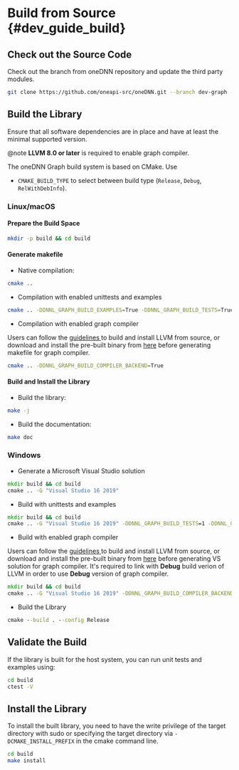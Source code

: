 # Build from Source {#dev_guide_build}

## Check out the Source Code

Check out the branch from oneDNN repository and update the third party modules.

~~~sh
git clone https://github.com/oneapi-src/oneDNN.git --branch dev-graph --recursive
~~~

## Build the Library

Ensure that all software dependencies are in place and have at least the
minimal supported version.

@note **LLVM 8.0 or later** is required to enable graph compiler.

The oneDNN Graph build system is based on CMake. Use

- `CMAKE_BUILD_TYPE` to select between build type (`Release`, `Debug`,
  `RelWithDebInfo`).

### Linux/macOS

#### Prepare the Build Space

~~~sh
mkdir -p build && cd build
~~~

#### Generate makefile

- Native compilation:

~~~sh
cmake ..
~~~

- Compilation with enabled unittests and examples

~~~sh
cmake .. -DDNNL_GRAPH_BUILD_EXAMPLES=True -DDNNL_GRAPH_BUILD_TESTS=True
~~~

- Compilation with enabled graph compiler

Users can follow the [guidelines
](https://llvm.org/docs/GettingStarted.html#getting-the-source-code-and-building-llvm)
to build and install LLVM from source, or download and install the pre-built binary
from [here](https://apt.llvm.org/) before generating makefile for graph compiler.

~~~sh
cmake .. -DDNNL_GRAPH_BUILD_COMPILER_BACKEND=True
~~~~

#### Build and Install the Library

- Build the library:

~~~sh
make -j
~~~

- Build the documentation:

~~~sh
make doc
~~~

### Windows

- Generate a Microsoft Visual Studio solution

~~~cmd
mkdir build && cd build
cmake .. -G "Visual Studio 16 2019"
~~~

- Build with unittests and examples

~~~cmd
mkdir build && cd build
cmake .. -G "Visual Studio 16 2019" -DDNNL_GRAPH_BUILD_TESTS=1 -DDNNL_GRAPH_BUILD_EXAMPLES=1 -DCTESTCONFIG_PATH=\\PATH\TO\oneDNNGRAPH\build\src\Release
~~~

- Build with enabled graph compiler

Users can follow the [guidelines
](https://llvm.org/docs/GettingStarted.html#getting-the-source-code-and-building-llvm)
to build and install LLVM from source, or download and install the pre-built binary
from [here](https://apt.llvm.org/) before generating VS solution for graph compiler.
It's required to link with **Debug** build verion of LLVM in order to use **Debug**
version of graph compiler.

~~~cmd
mkdir build && cd build
cmake .. -G "Visual Studio 16 2019" -DDNNL_GRAPH_BUILD_COMPILER_BACKEND=1
~~~~

- Build the Library

~~~cmd
cmake --build . --config Release
~~~

## Validate the Build

If the library is built for the host system, you can run unit tests and examples
using:

~~~sh
cd build
ctest -V
~~~

## Install the Library

To install the built library, you need to have the write privilege of the target
directory with sudo or specifying the target directory via
`-DCMAKE_INSTALL_PREFIX` in the cmake command line.

~~~sh
cd build
make install
~~~

